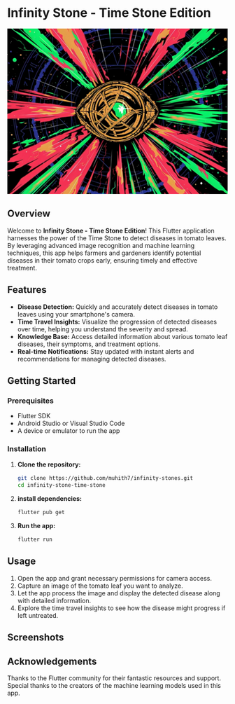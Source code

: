 # Infinity Stone - Time Stone Edition

![App Logo](assets/time-stone.jpg)

## Overview

Welcome to **Infinity Stone - Time Stone Edition**! This Flutter application harnesses the power of the Time Stone to detect diseases in tomato leaves. By leveraging advanced image recognition and machine learning techniques, this app helps farmers and gardeners identify potential diseases in their tomato crops early, ensuring timely and effective treatment.

## Features

- **Disease Detection:** Quickly and accurately detect diseases in tomato leaves using your smartphone's camera.
- **Time Travel Insights:** Visualize the progression of detected diseases over time, helping you understand the severity and spread.
- **Knowledge Base:** Access detailed information about various tomato leaf diseases, their symptoms, and treatment options.
- **Real-time Notifications:** Stay updated with instant alerts and recommendations for managing detected diseases.

## Getting Started

### Prerequisites

- Flutter SDK
- Android Studio or Visual Studio Code
- A device or emulator to run the app

### Installation

1. **Clone the repository:**

   ```bash
   git clone https://github.com/muhith7/infinity-stones.git
   cd infinity-stone-time-stone

1. **install dependencies:**

   ```bash
   flutter pub get

1. **Run the app:**

   ```bash
   flutter run


## Usage
1. Open the app and grant necessary permissions for camera access.
2. Capture an image of the tomato leaf you want to analyze.
3. Let the app process the image and display the detected disease along with detailed information.
4. Explore the time travel insights to see how the disease might progress if left untreated.
## Screenshots





## Acknowledgements
Thanks to the Flutter community for their fantastic resources and support.
Special thanks to the creators of the machine learning models used in this app.

